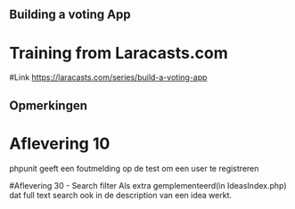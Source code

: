 ## Building a voting App
# Training from Laracasts.com

#Link
https://laracasts.com/series/build-a-voting-app


## Opmerkingen

# Aflevering 10
phpunit geeft een foutmelding op de test om een user te registreren

#Aflevering 30 - Search filter
Als extra gemplementeerd(in IdeasIndex.php) dat full text search ook in de description van een idea werkt.
